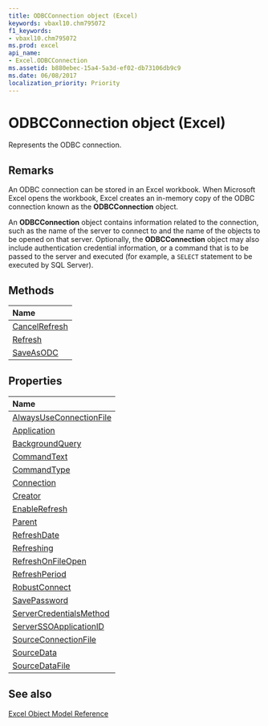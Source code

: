 ```yaml
---
title: ODBCConnection object (Excel)
keywords: vbaxl10.chm795072
f1_keywords:
- vbaxl10.chm795072
ms.prod: excel
api_name:
- Excel.ODBCConnection
ms.assetid: b880ebec-15a4-5a3d-ef02-db73106db9c9
ms.date: 06/08/2017
localization_priority: Priority
---
```



# ODBCConnection object (Excel)

Represents the ODBC connection.


## Remarks

An ODBC connection can be stored in an Excel workbook. When Microsoft Excel opens the workbook, Excel creates an in-memory copy of the ODBC connection known as the  **ODBCConnection** object.

An  **ODBCConnection** object contains information related to the connection, such as the name of the server to connect to and the name of the objects to be opened on that server. Optionally, the **ODBCConnection** object may also include authentication credential information, or a command that is to be passed to the server and executed (for example, a `SELECT` statement to be executed by SQL Server).


## Methods



|Name|
|:-----|
|[CancelRefresh](Excel.ODBCConnection.CancelRefresh.md)|
|[Refresh](Excel.ODBCConnection.Refresh.md)|
|[SaveAsODC](Excel.ODBCConnection.SaveAsODC.md)|

## Properties



|Name|
|:-----|
|[AlwaysUseConnectionFile](Excel.ODBCConnection.AlwaysUseConnectionFile.md)|
|[Application](Excel.ODBCConnection.Application.md)|
|[BackgroundQuery](Excel.ODBCConnection.BackgroundQuery.md)|
|[CommandText](Excel.ODBCConnection.CommandText.md)|
|[CommandType](Excel.ODBCConnection.CommandType.md)|
|[Connection](Excel.ODBCConnection.Connection.md)|
|[Creator](Excel.ODBCConnection.Creator.md)|
|[EnableRefresh](Excel.ODBCConnection.EnableRefresh.md)|
|[Parent](Excel.ODBCConnection.Parent.md)|
|[RefreshDate](Excel.ODBCConnection.RefreshDate.md)|
|[Refreshing](Excel.ODBCConnection.Refreshing.md)|
|[RefreshOnFileOpen](Excel.ODBCConnection.RefreshOnFileOpen.md)|
|[RefreshPeriod](Excel.ODBCConnection.RefreshPeriod.md)|
|[RobustConnect](Excel.ODBCConnection.RobustConnect.md)|
|[SavePassword](Excel.ODBCConnection.SavePassword.md)|
|[ServerCredentialsMethod](Excel.ODBCConnection.ServerCredentialsMethod.md)|
|[ServerSSOApplicationID](Excel.ODBCConnection.ServerSSOApplicationID.md)|
|[SourceConnectionFile](Excel.ODBCConnection.SourceConnectionFile.md)|
|[SourceData](Excel.ODBCConnection.SourceData.md)|
|[SourceDataFile](Excel.ODBCConnection.SourceDataFile.md)|

## See also


[Excel Object Model Reference](overview/Excel/object-model.md)

